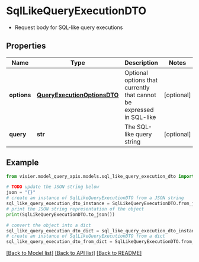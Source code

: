 # SqlLikeQueryExecutionDTO

*  Request body for SQL-like query executions

## Properties

Name | Type | Description | Notes
------------ | ------------- | ------------- | -------------
**options** | [**QueryExecutionOptionsDTO**](QueryExecutionOptionsDTO.md) | Optional options that currently that cannot be expressed in SQL-like | [optional] 
**query** | **str** | The SQL-like query string | [optional] 

## Example

```python
from visier.model_query_apis.models.sql_like_query_execution_dto import SqlLikeQueryExecutionDTO

# TODO update the JSON string below
json = "{}"
# create an instance of SqlLikeQueryExecutionDTO from a JSON string
sql_like_query_execution_dto_instance = SqlLikeQueryExecutionDTO.from_json(json)
# print the JSON string representation of the object
print(SqlLikeQueryExecutionDTO.to_json())

# convert the object into a dict
sql_like_query_execution_dto_dict = sql_like_query_execution_dto_instance.to_dict()
# create an instance of SqlLikeQueryExecutionDTO from a dict
sql_like_query_execution_dto_from_dict = SqlLikeQueryExecutionDTO.from_dict(sql_like_query_execution_dto_dict)
```
[[Back to Model list]](../README.md#documentation-for-models) [[Back to API list]](../README.md#documentation-for-api-endpoints) [[Back to README]](../README.md)


